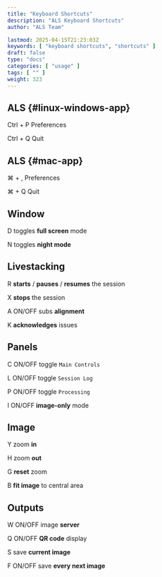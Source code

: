 ```yaml
---
title: "Keyboard Shortcuts"
description: "ALS Keyboard Shortcuts"
author: "ALS Team"

lastmod: 2025-04-15T21:23:03Z
keywords: [ "keyboard shortcuts", "shortcuts" ]
draft: false
type: "docs"
categories: [ "usage" ]
tags: [ "" ]
weight: 323
---
```


<div class="row">
<div class="col-md-3">

## ALS <i class="fa-brands fa-linux"></i> <i class="fa-brands fa-windows"></i> {#linux-windows-app}

<span class='als-ks'>Ctrl</span> + <span class='als-ks'>P</span>   Preferences
 
<span class='als-ks'>Ctrl</span> + <span class='als-ks'>Q</span>   Quit


</div>

<div class="col-md-3">

## ALS <i class="fa-brands fa-apple"></i> {#mac-app}

  <span class='als-ks'>⌘</span> + <span class='als-ks'>,</span>  Preferences
 
<span class='als-ks'>⌘</span> + <span class='als-ks'>Q</span>  Quit


</div>

<div class="col-md-6">

## Window

<span class='als-ks'>D</span> toggles **full screen** mode

<span class='als-ks'>N</span> toggles **night mode**

</div>
</div>

<div class="row">
<div class="col-md-6">

## Livestacking

<span class='als-ks'>R</span> **starts** / **pauses** / **resumes** the session

<span class='als-ks'>X</span> **stops** the session

<span class='als-ks'>A</span> ON/OFF subs **alignment**

<span class='als-ks'>K</span> **acknowledges** issues
</div>
<div class="col-md-6">

## Panels

<span class='als-ks'>C</span> ON/OFF toggle `Main Controls`

<span class='als-ks'>L</span> ON/OFF toggle `Session Log`

<span class='als-ks'>P</span> ON/OFF toggle `Processing`

<span class='als-ks'>I</span> ON/OFF **image-only** mode

</div>
</div>

<div class="row">
<div class="col-md-6">

## Image

<span class='als-ks'>Y</span> zoom **in**

<span class='als-ks'>H</span> zoom **out**

<span class='als-ks'>G</span> **reset** zoom

<span class='als-ks'>B</span> **fit image** to central area
</div>
<div class="col-md-6">

## Outputs

<span class='als-ks'>W</span> ON/OFF image **server**

<span class='als-ks'>Q</span> ON/OFF **QR code** display

<span class='als-ks'>S</span> save **current image**

<span class='als-ks'>F</span> ON/OFF save **every next image**
</div>
</div>